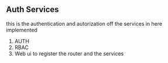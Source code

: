 ## Auth Services

this is the authentication and autorization off the services
in here implemented
1. AUTH
2. RBAC
3. Web ui to register the router and the services